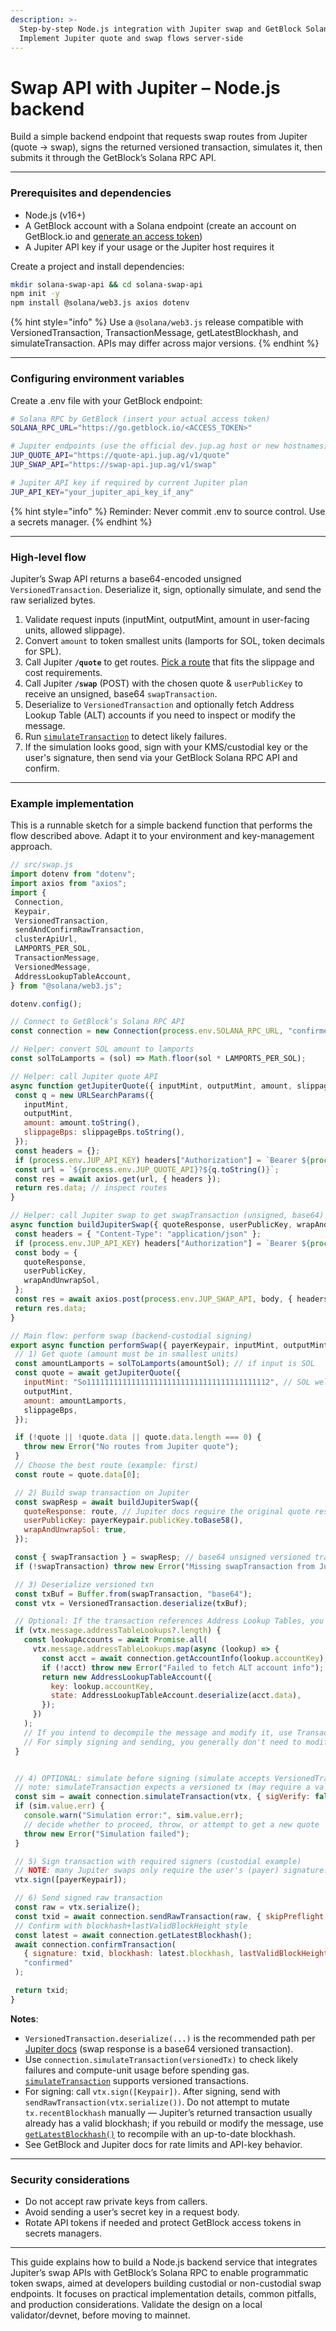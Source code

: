 ```yaml
---
description: >-
  Step-by-step Node.js integration with Jupiter swap and GetBlock Solana RPC.
  Implement Jupiter quote and swap flows server-side
---
```


# Swap API with Jupiter – Node.js backend

Build a simple backend endpoint that requests swap routes from Jupiter (quote → swap), signs the returned versioned transaction, simulates it, then submits it through the GetBlock’s Solana RPC API.

***

### Prerequisites and dependencies

* Node.js (v16+)&#x20;
* A GetBlock account with a Solana endpoint (create an account on GetBlock.io and [generate an access token](https://docs.getblock.io/guides/endpoint-setup/creating-node-endpoints))
* A Jupiter API key if your usage or the Jupiter host requires it

Create a project and install dependencies:

```bash
mkdir solana-swap-api && cd solana-swap-api
npm init -y
npm install @solana/web3.js axios dotenv
```

{% hint style="info" %}
Use a `@solana/web3.js` release compatible with VersionedTransaction, TransactionMessage, getLatestBlockhash, and simulateTransaction. APIs may differ across major versions.
{% endhint %}

***

### Configuring environment variables&#x20;

Create a .env file with your GetBlock endpoint:

```bash
# Solana RPC by GetBlock (insert your actual access token)
SOLANA_RPC_URL="https://go.getblock.io/<ACCESS_TOKEN>"

# Jupiter endpoints (use the official dev.jup.ag host or new hostnames)
JUP_QUOTE_API="https://quote-api.jup.ag/v1/quote"
JUP_SWAP_API="https://swap-api.jup.ag/v1/swap"

# Jupiter API key if required by current Jupiter plan
JUP_API_KEY="your_jupiter_api_key_if_any"
```

{% hint style="info" %}
Reminder: Never commit .env to source control. Use a secrets manager.
{% endhint %}

***

### High-level flow&#x20;

Jupiter’s Swap API returns a base64-encoded unsigned `VersionedTransaction`. Deserialize it, sign, optionally simulate, and send the raw serialized bytes.

1. Validate request inputs (inputMint, outputMint, amount in user-facing units, allowed slippage).
2. Convert `amount` to token smallest units (lamports for SOL, token decimals for SPL).
3. Call Jupiter **`/quote`** to get routes. [Pick a route](https://dev.jup.ag/docs/swap-api/get-quote) that fits the slippage and cost requirements.[ ](https://dev.jup.ag/docs/swap-api/get-quote?utm_source=chatgpt.com)
4. Call Jupiter **`/swap`** (POST) with the chosen quote & `userPublicKey` to receive an unsigned, base64 `swapTransaction`.
5. Deserialize to `VersionedTransaction` and optionally fetch Address Lookup Table (ALT) accounts if you need to inspect or modify the message.[ ](https://dev.jup.ag/docs/swap-api/send-swap-transaction?utm_source=chatgpt.com)
6. Run [`simulateTransaction`](../../../api-reference/solana-sol/simulatetransaction-solana.md) to detect likely failures.
7. If the simulation looks good, sign with your KMS/custodial key or the user's signature, then send via your GetBlock Solana RPC API and confirm.&#x20;

***

### Example implementation

This is a runnable sketch for a simple backend function that performs the flow described above. Adapt it to your environment and key-management approach.

```javascript
// src/swap.js
import dotenv from "dotenv";
import axios from "axios";
import {
 Connection,
 Keypair,
 VersionedTransaction,
 sendAndConfirmRawTransaction,
 clusterApiUrl,
 LAMPORTS_PER_SOL,
 TransactionMessage,
 VersionedMessage,
 AddressLookupTableAccount,
} from "@solana/web3.js";

dotenv.config();

// Connect to GetBlock’s Solana RPC API
const connection = new Connection(process.env.SOLANA_RPC_URL, "confirmed");

// Helper: convert SOL amount to lamports
const solToLamports = (sol) => Math.floor(sol * LAMPORTS_PER_SOL);

// Helper: call Jupiter quote API
async function getJupiterQuote({ inputMint, outputMint, amount, slippageBps = 50 }) {
 const q = new URLSearchParams({
   inputMint,
   outputMint,
   amount: amount.toString(),
   slippageBps: slippageBps.toString(),
 });
 const headers = {};
 if (process.env.JUP_API_KEY) headers["Authorization"] = `Bearer ${process.env.JUP_API_KEY}`;
 const url = `${process.env.JUP_QUOTE_API}?${q.toString()}`;
 const res = await axios.get(url, { headers });
 return res.data; // inspect routes
}

// Helper: call Jupiter swap to get swapTransaction (unsigned, base64)
async function buildJupiterSwap({ quoteResponse, userPublicKey, wrapAndUnwrapSol = true }) {
 const headers = { "Content-Type": "application/json" };
 if (process.env.JUP_API_KEY) headers["Authorization"] = `Bearer ${process.env.JUP_API_KEY}`;
 const body = {
   quoteResponse,
   userPublicKey,
   wrapAndUnwrapSol,
 };
 const res = await axios.post(process.env.JUP_SWAP_API, body, { headers });
 return res.data;
}

// Main flow: perform swap (backend-custodial signing)
export async function performSwap({ payerKeypair, inputMint, outputMint, amountSol, slippageBps = 50 }) {
 // 1) Get quote (amount must be in smallest units)
 const amountLamports = solToLamports(amountSol); // if input is SOL
 const quote = await getJupiterQuote({
   inputMint: "So11111111111111111111111111111111111111112", // SOL well-known mint for example
   outputMint,
   amount: amountLamports,
   slippageBps,
 });

 if (!quote || !quote.data || quote.data.length === 0) {
   throw new Error("No routes from Jupiter quote");
 }
 // Choose the best route (example: first)
 const route = quote.data[0];

 // 2) Build swap transaction on Jupiter
 const swapResp = await buildJupiterSwap({
   quoteResponse: route, // Jupiter docs require the original quote response object (or the entire quote)
   userPublicKey: payerKeypair.publicKey.toBase58(),
   wrapAndUnwrapSol: true,
 });

 const { swapTransaction } = swapResp; // base64 unsigned versioned transaction
 if (!swapTransaction) throw new Error("Missing swapTransaction from Jupiter");

 // 3) Deserialize versioned txn
 const txBuf = Buffer.from(swapTransaction, "base64");
 const vtx = VersionedTransaction.deserialize(txBuf);

 // Optional: If the transaction references Address Lookup Tables, you'll need to fetch and attach them
 if (vtx.message.addressTableLookups?.length) {
   const lookupAccounts = await Promise.all(
     vtx.message.addressTableLookups.map(async (lookup) => {
       const acct = await connection.getAccountInfo(lookup.accountKey);
       if (!acct) throw new Error("Failed to fetch ALT account info");
       return new AddressLookupTableAccount({
         key: lookup.accountKey,
         state: AddressLookupTableAccount.deserialize(acct.data),
       });
     })
   );
   // If you intend to decompile the message and modify it, use TransactionMessage.decompile with these lookupAccounts.
   // For simply signing and sending, you generally don't need to modify the lookup tables.
 }


 // 4) OPTIONAL: simulate before signing (simulate accepts VersionedTransaction)
 // note: simulateTransaction expects a versioned tx (may require a valid blockhash inside)
 const sim = await connection.simulateTransaction(vtx, { sigVerify: false, commitment: "processed" });
 if (sim.value.err) {
   console.warn("Simulation error:", sim.value.err);
   // decide whether to proceed, throw, or attempt to get a new quote
   throw new Error("Simulation failed");
 }

 // 5) Sign transaction with required signers (custodial example)
 // NOTE: many Jupiter swaps only require the user's (payer) signature. If swap requires other signatures, include them.
 vtx.sign([payerKeypair]);

 // 6) Send signed raw transaction
 const raw = vtx.serialize();
 const txid = await connection.sendRawTransaction(raw, { skipPreflight: false });
 // Confirm with blockhash+lastValidBlockHeight style 
 const latest = await connection.getLatestBlockhash();
 await connection.confirmTransaction(
   { signature: txid, blockhash: latest.blockhash, lastValidBlockHeight: latest.lastValidBlockHeight },
   "confirmed"
 );

 return txid;
}

```

**Notes**:

* `VersionedTransaction.deserialize(...)` is the recommended path per [Jupiter docs](https://dev.jup.ag/docs/swap-api/send-swap-transaction) (swap response is a base64 versioned transaction).
* Use `connection.simulateTransaction(versionedTx)` to check likely failures and compute-unit usage before spending gas. [`simulateTransaction`](https://docs.getblock.io/api-reference/solana-sol/simulatetransaction-solana) supports versioned transactions.
* For signing: call `vtx.sign([Keypair])`. After signing, send with `sendRawTransaction(vtx.serialize())`. Do not attempt to mutate `tx.recentBlockhash` manually — Jupiter’s returned transaction usually already has a valid blockhash; if you rebuild or modify the message, use [`getLatestBlockhash()`](https://docs.getblock.io/api-reference/solana-sol/sol_getlatestblockhash) to recompile with an up-to-date blockhash.
* See GetBlock and Jupiter docs for rate limits and API-key behavior.

***

### Security considerations

* Do not accept raw private keys from callers.
* Avoid sending a user’s secret key in a request body.
* Rotate API tokens if needed and protect GetBlock access tokens in secrets managers.

***

This guide explains how to build a Node.js backend service that integrates Jupiter’s swap APIs with GetBlock’s Solana RPC to enable programmatic token swaps, aimed at developers building custodial or non-custodial swap endpoints. It focuses on practical implementation details, common pitfalls, and production considerations. Validate the design on a local validator/devnet, before moving to mainnet.
